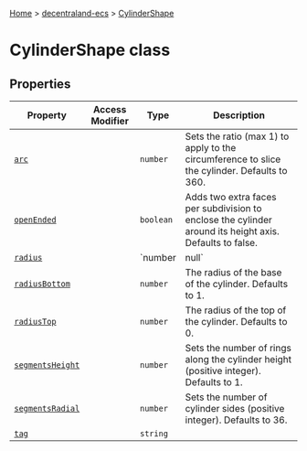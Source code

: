 [Home](./index) &gt; [decentraland-ecs](./decentraland-ecs.md) &gt; [CylinderShape](./decentraland-ecs.cylindershape.md)

# CylinderShape class

## Properties

|  Property | Access Modifier | Type | Description |
|  --- | --- | --- | --- |
|  [`arc`](./decentraland-ecs.cylindershape.arc.md) |  | `number` | Sets the ratio (max 1) to apply to the circumference to slice the cylinder. Defaults to 360. |
|  [`openEnded`](./decentraland-ecs.cylindershape.openended.md) |  | `boolean` | Adds two extra faces per subdivision to enclose the cylinder around its height axis. Defaults to false. |
|  [`radius`](./decentraland-ecs.cylindershape.radius.md) |  | `number | null` | Sets the radius of the top and bottom caps at once.<p/>Properties `radiusTop` and `radiusBottom` are prioritized over this one. |
|  [`radiusBottom`](./decentraland-ecs.cylindershape.radiusbottom.md) |  | `number` | The radius of the base of the cylinder. Defaults to 1. |
|  [`radiusTop`](./decentraland-ecs.cylindershape.radiustop.md) |  | `number` | The radius of the top of the cylinder. Defaults to 0. |
|  [`segmentsHeight`](./decentraland-ecs.cylindershape.segmentsheight.md) |  | `number` | Sets the number of rings along the cylinder height (positive integer). Defaults to 1. |
|  [`segmentsRadial`](./decentraland-ecs.cylindershape.segmentsradial.md) |  | `number` | Sets the number of cylinder sides (positive integer). Defaults to 36. |
|  [`tag`](./decentraland-ecs.cylindershape.tag.md) |  | `string` |  |

